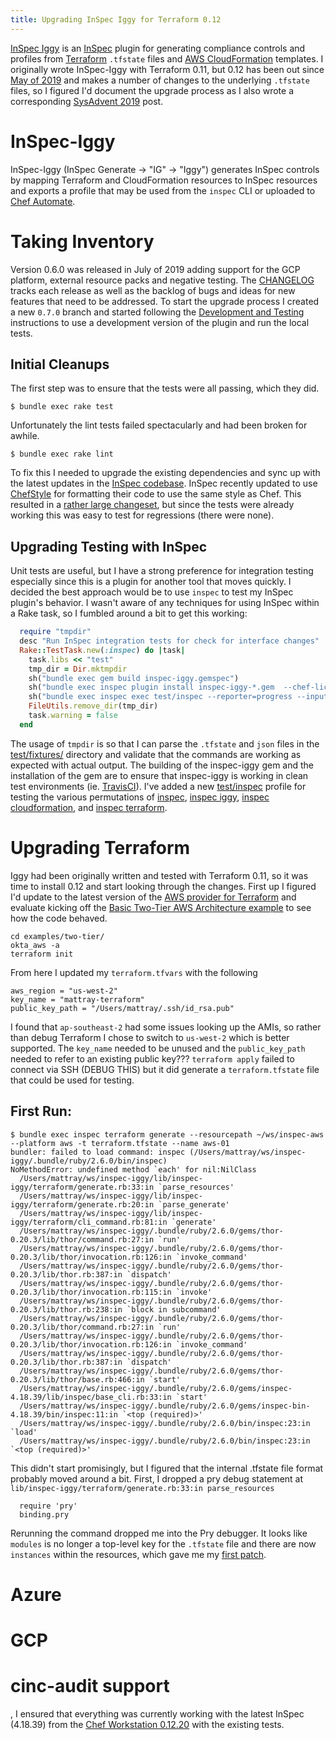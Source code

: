 ```yaml
---
title: Upgrading InSpec Iggy for Terraform 0.12
---
```


[InSpec Iggy](https://github.com/mattray/inspec-iggy) is an [InSpec](https://www.inspec.io/) plugin for generating compliance controls and profiles from [Terraform](https://www.terraform.io/) `.tfstate` files and [AWS CloudFormation](https://aws.amazon.com/cloudformation/) templates. I originally wrote InSpec-Iggy with Terraform 0.11, but 0.12 has been out since [May of 2019]((https://www.hashicorp.com/blog/announcing-terraform-0-12/)) and makes a number of changes to the underlying `.tfstate` files, so I figured I'd document the upgrade process as I also wrote a corresponding [SysAdvent 2019](https://sysadvent.blogspot.com/) post.

# InSpec-Iggy

InSpec-Iggy (InSpec Generate -> "IG" -> "Iggy") generates InSpec controls by mapping Terraform and CloudFormation resources to InSpec resources and exports a profile that may be used from the `inspec` CLI or uploaded to [Chef Automate](https://automate.chef.io/).

# Taking Inventory

Version 0.6.0 was released in July of 2019 adding support for the GCP platform, external resource packs and negative testing. The [CHANGELOG](https://github.com/mattray/inspec-iggy/blob/master/CHANGELOG.md) tracks each release as well as the backlog of bugs and ideas for new features that need to be addressed. To start the upgrade process I created a new `0.7.0` branch and started following the [Development and Testing](https://github.com/mattray/inspec-iggy#development-and-testing) instructions to use a development version of the plugin and run the local tests.

## Initial Cleanups

The first step was to ensure that the tests were all passing, which they did.

    $ bundle exec rake test

Unfortunately the lint tests failed spectacularly and had been broken for awhile.

    $ bundle exec rake lint

To fix this I needed to upgrade the existing dependencies and sync up with the latest updates in the [InSpec codebase](https://github.com/inspec/inspec). InSpec recently updated to use [ChefStyle](https://github.com/chef/chefstyle) for formatting their code to use the same style as Chef. This resulted in a [rather large changeset](https://github.com/mattray/inspec-iggy/commit/29de194ac07b85f75eba6bf9b982f5f804779cdb), but since the tests were already working this was easy to test for regressions (there were none).

## Upgrading Testing with InSpec

Unit tests are useful, but I have a strong preference for integration testing especially since this is a plugin for another tool that moves quickly. I decided the best approach would be to use `inspec` to test my InSpec plugin's behavior. I wasn't aware of any techniques for using InSpec within a Rake task, so I fumbled around a bit to get this working:

```ruby
  require "tmpdir"
  desc "Run InSpec integration tests for check for interface changes"
  Rake::TestTask.new(:inspec) do |task|
    task.libs << "test"
    tmp_dir = Dir.mktmpdir
    sh("bundle exec gem build inspec-iggy.gemspec")
    sh("bundle exec inspec plugin install inspec-iggy-*.gem  --chef-license=accept")
    sh("bundle exec inspec exec test/inspec --reporter=progress --input tmp_dir='#{tmp_dir}'")
    FileUtils.remove_dir(tmp_dir)
    task.warning = false
  end
```

The usage of `tmpdir` is so that I can parse the `.tfstate` and `json` files in the [test/fixtures/](test/fixtures/) directory and validate that the commands are working as expected with actual output. The building of the inspec-iggy gem and the installation of the gem are to ensure that inspec-iggy is working in clean test environments (ie. [TravisCI](https://travis-ci.org/mattray/inspec-iggy/)). I've added a new [test/inspec](test/inspec/) profile for testing the various permutations of [inspec](), [inspec iggy](), [inspec cloudformation](), and [inspec terraform]().

# Upgrading Terraform

Iggy had been originally written and tested with Terraform 0.11, so it was time to install 0.12 and start looking through the changes. First up I figured I'd update to the latest version of the [AWS provider for Terraform](https://github.com/terraform-providers/terraform-provider-aws) and evaluate kicking off the [Basic Two-Tier AWS Architecture example](https://github.com/terraform-providers/terraform-provider-aws/tree/master/examples/two-tier) to see how the code behaved.

    cd examples/two-tier/
    okta_aws -a
    terraform init

From here I updated my `terraform.tfvars` with the following

    aws_region = "us-west-2"
    key_name = "mattray-terraform"
    public_key_path = "/Users/mattray/.ssh/id_rsa.pub"

I found that `ap-southeast-2` had some issues looking up the AMIs, so rather than debug Terraform I chose to switch to `us-west-2` which is better supported. The `key_name` needed to be unused and the `public_key_path` needed to refer to an existing public key??? `terraform apply` failed to connect via SSH (DEBUG THIS) but it did generate a `terraform.tfstate` file that could be used for testing.

## First Run:

```
$ bundle exec inspec terraform generate --resourcepath ~/ws/inspec-aws --platform aws -t terraform.tfstate --name aws-01
bundler: failed to load command: inspec (/Users/mattray/ws/inspec-iggy/.bundle/ruby/2.6.0/bin/inspec)
NoMethodError: undefined method `each' for nil:NilClass
  /Users/mattray/ws/inspec-iggy/lib/inspec-iggy/terraform/generate.rb:33:in `parse_resources'
  /Users/mattray/ws/inspec-iggy/lib/inspec-iggy/terraform/generate.rb:20:in `parse_generate'
  /Users/mattray/ws/inspec-iggy/lib/inspec-iggy/terraform/cli_command.rb:81:in `generate'
  /Users/mattray/ws/inspec-iggy/.bundle/ruby/2.6.0/gems/thor-0.20.3/lib/thor/command.rb:27:in `run'
  /Users/mattray/ws/inspec-iggy/.bundle/ruby/2.6.0/gems/thor-0.20.3/lib/thor/invocation.rb:126:in `invoke_command'
  /Users/mattray/ws/inspec-iggy/.bundle/ruby/2.6.0/gems/thor-0.20.3/lib/thor.rb:387:in `dispatch'
  /Users/mattray/ws/inspec-iggy/.bundle/ruby/2.6.0/gems/thor-0.20.3/lib/thor/invocation.rb:115:in `invoke'
  /Users/mattray/ws/inspec-iggy/.bundle/ruby/2.6.0/gems/thor-0.20.3/lib/thor.rb:238:in `block in subcommand'
  /Users/mattray/ws/inspec-iggy/.bundle/ruby/2.6.0/gems/thor-0.20.3/lib/thor/command.rb:27:in `run'
  /Users/mattray/ws/inspec-iggy/.bundle/ruby/2.6.0/gems/thor-0.20.3/lib/thor/invocation.rb:126:in `invoke_command'
  /Users/mattray/ws/inspec-iggy/.bundle/ruby/2.6.0/gems/thor-0.20.3/lib/thor.rb:387:in `dispatch'
  /Users/mattray/ws/inspec-iggy/.bundle/ruby/2.6.0/gems/thor-0.20.3/lib/thor/base.rb:466:in `start'
  /Users/mattray/ws/inspec-iggy/.bundle/ruby/2.6.0/gems/inspec-4.18.39/lib/inspec/base_cli.rb:33:in `start'
  /Users/mattray/ws/inspec-iggy/.bundle/ruby/2.6.0/gems/inspec-bin-4.18.39/bin/inspec:11:in `<top (required)>'
  /Users/mattray/ws/inspec-iggy/.bundle/ruby/2.6.0/bin/inspec:23:in `load'
  /Users/mattray/ws/inspec-iggy/.bundle/ruby/2.6.0/bin/inspec:23:in `<top (required)>'
```
This didn't start promisingly, but I figured that the internal .tfstate file format probably moved around a bit. First, I dropped a pry debug statement at `lib/inspec-iggy/terraform/generate.rb:33:in parse_resources`

      require 'pry'
      binding.pry

Rerunning the command dropped me into the Pry debugger. It looks like `modules` is no longer a top-level key for the `.tfstate` file and there are now `instances` within the resources, which gave me my [first patch](https://github.com/mattray/inspec-iggy/compare/0bbdae4f8431...678f3bd22e34).


# Azure

# GCP

# cinc-audit support


, I ensured that everything was currently working with the latest InSpec (4.18.39) from the [Chef Workstation 0.12.20](https://downloads.chef.io/chef-workstation/) with the existing tests.
